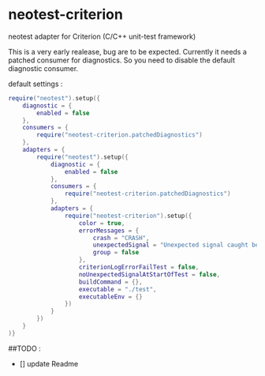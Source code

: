 # neotest-criterion
neotest adapter for Criterion (C/C++ unit-test framework)

This is a very early realease, bug are to be expected. Currently it needs a patched consumer for diagnostics.
So you need to disable the default diagnostic consumer.

default settings :

```lua
require("neotest").setup({
    diagnostic = {
        enabled = false
    },
    consumers = {
        require("neotest-criterion.patchedDiagnostics")
    },
    adapters = {
        require("neotest").setup({
            diagnostic = {
                enabled = false
            },
            consumers = {
                require("neotest-criterion.patchedDiagnostics")
            },
            adapters = {
                require("neotest-criterion").setup({
                    color = true,
                    errorMessages = {
                        crash = "CRASH",
                        unexpectedSignal = "Unexpected signal caught below this line!",
                        group = false
                    },
                    criterionLogErrorFailTest = false,
                    noUnexpectedSignalAtStartOfTest = false,
                    buildCommand = {},
                    executable = "./test",
                    executableEnv = {}
                })
            }
        })
    }
)}
```

##TODO :
- [] update Readme
